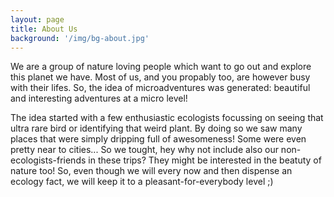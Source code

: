 ```yaml
---
layout: page
title: About Us
background: '/img/bg-about.jpg'
---
```


 We are a group of nature loving people which want to go out and explore this planet we have. Most of us, and you propably too, are however busy with their lifes. So, the idea of microadventures was generated: beautiful and  interesting adventures at a micro level!

The idea started with a few enthusiastic ecologists focussing on seeing that ultra rare bird or identifying that weird plant. By doing so we saw many places that were simply dripping full of awesomeness! Some were even pretty near to cities... So we tought, hey why not include also our non-ecologists-friends in these trips? They might be interested in the beatuty of nature too! So, even though we will every now and then dispense an ecology fact, we will keep it to a pleasant-for-everybody level ;)
